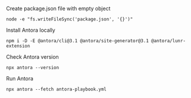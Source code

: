 
Create package.json file with empty object
```shell
node -e "fs.writeFileSync('package.json', '{}')"
```
Install Antora locally
```shell
npm i -D -E @antora/cli@3.1 @antora/site-generator@3.1 @antora/lunr-extension
```
Check Antora version
```shell
npx antora --version
```
Run Antora
```shell
npx antora --fetch antora-playbook.yml
```